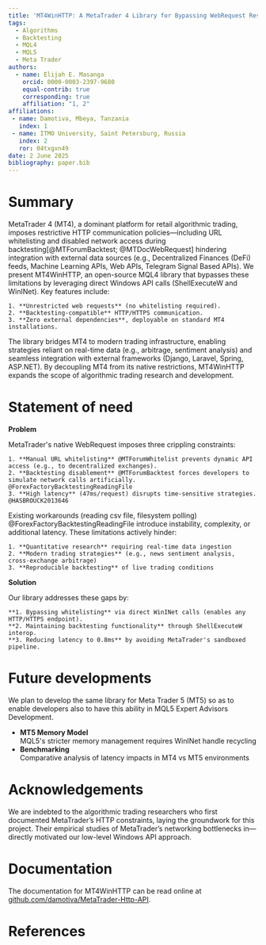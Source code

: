 ```yaml
---
title: 'MT4WinHTTP: A MetaTrader 4 Library for Bypassing WebRequest Restrictions via Low-Level Windows System Calls'
tags:
  - Algorithms
  - Backtesting
  - MQL4
  - MQL5
  - Meta Trader
authors:
  - name: Elijah E. Masanga
    orcid: 0000-0003-2397-9680
    equal-contrib: true
    corresponding: true 
    affiliation: "1, 2" 
affiliations:
 - name: Damotiva, Mbeya, Tanzania
   index: 1
 - name: ITMO University, Saint Petersburg, Russia
   index: 2
   ror: 04txgxn49
date: 2 June 2025
bibliography: paper.bib
---
```


# Summary

MetaTrader 4 (MT4), a dominant platform for retail algorithmic trading, imposes restrictive HTTP communication policies—including URL whitelisting and disabled network access during backtesting[@MTForumBacktest; @MTDocWebRequest] hindering integration with external data sources (e.g., Decentralized Finances (DeFi) feeds, Machine Learning APIs, Web APIs, Telegram Signal Based APIs). We present MT4WinHTTP, an open-source MQL4 library that bypasses these limitations by leveraging direct Windows API calls (ShellExecuteW and WinINet). Key features include:

    1. **Unrestricted web requests** (no whitelisting required).
    2. **Backtesting-compatible** HTTP/HTTPS communication.
    3. **Zero external dependencies**, deployable on standard MT4 installations.

The library bridges MT4 to modern trading infrastructure, enabling strategies reliant on real-time data (e.g., arbitrage, sentiment analysis) and seamless integration with external frameworks (Django, Laravel, Spring, ASP.NET). By decoupling MT4 from its native restrictions, MT4WinHTTP expands the scope of algorithmic trading research and development.


# Statement of need

**Problem**

MetaTrader's native WebRequest imposes three crippling constraints:
    
    1. **Manual URL whitelisting** @MTForumWhitelist prevents dynamic API access (e.g., to decentralized exchanges).
    2. **Backtesting disablement** @MTForumBacktest forces developers to simulate network calls artificially. @ForexFactoryBacktestingReadingFile
    3. **High latency** (47ms/request) disrupts time-sensitive strategies. @HASBROUCK2013646

Existing workarounds (reading csv file, filesystem polling) @ForexFactoryBacktestingReadingFile introduce instability, complexity, or additional latency. These limitations actively hinder:

    1. **Quantitative research** requiring real-time data ingestion
    2. **Modern trading strategies** (e.g., news sentiment analysis, cross-exchange arbitrage)
    3. **Reproducible backtesting** of live trading conditions

**Solution**

Our library addresses these gaps by:

    **1. Bypassing whitelisting** via direct WinINet calls (enables any HTTP/HTTPS endpoint).
    **2. Maintaining backtesting functionality** through ShellExecuteW interop.
    **3. Reducing latency to 0.8ms** by avoiding MetaTrader's sandboxed pipeline.



# Future developments

We plan to develop the same library for Meta Trader 5 (MT5) so as to enable developers also to have this ability in MQL5 Expert Advisors Development.

- **MT5 Memory Model**  
  MQL5's stricter memory management requires WinINet handle recycling  
- **Benchmarking**  
  Comparative analysis of latency impacts in MT4 vs MT5 environments

# Acknowledgements

We are indebted to the algorithmic trading researchers who first documented MetaTrader’s HTTP constraints, laying the groundwork for this project. Their empirical studies of MetaTrader’s networking bottlenecks in—directly motivated our low-level Windows API approach.

# Documentation

The documentation for MT4WinHTTP can be read online at [github.com/damotiva/MetaTrader-Http-API](https://github.com/damotiva/MetaTrader-Http-API).


# References